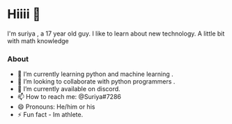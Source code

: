 # Hiiii 👋
I'm suriya , a 17 year old guy. I like to learn about new technology. A little bit with math knowledge

### About
- 🌱 I’m currently learning python and machine learning .
- 👯 I’m looking to collaborate with python programmers .
- 🔭 I’m currently available on discord.
- 📫 How to reach me: @Suriya#7286
- 😄 Pronouns: He/him or his
- ⚡ Fun fact - Im athlete. 
